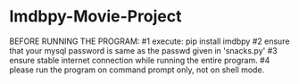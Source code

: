# Imdbpy-Movie-Project

BEFORE RUNNING THE PROGRAM:
    #1 execute: pip install imdbpy 
    #2 ensure that your mysql password is same as the passwd given in 'snacks.py'
    #3 ensure stable internet connection while running the entire program.
    #4 please run the program on command prompt only, not on shell mode.
